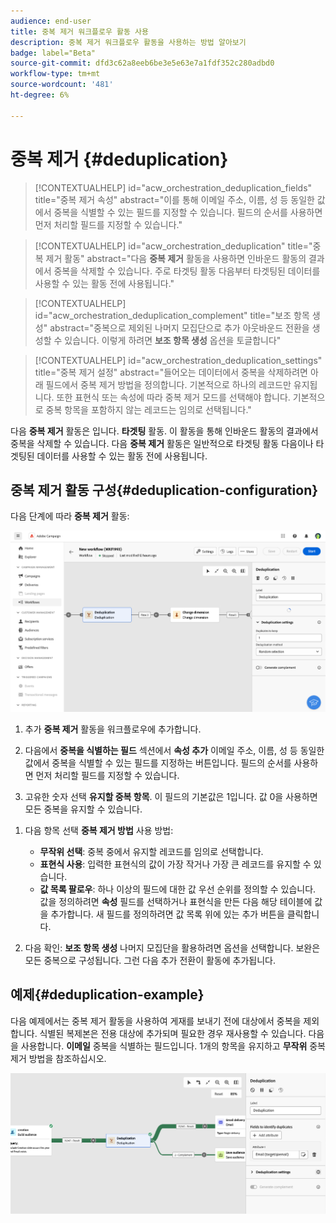```yaml
---
audience: end-user
title: 중복 제거 워크플로우 활동 사용
description: 중복 제거 워크플로우 활동을 사용하는 방법 알아보기
badge: label="Beta"
source-git-commit: dfd3c62a8eeb6be3e5e63e7a1fdf352c280adbd0
workflow-type: tm+mt
source-wordcount: '481'
ht-degree: 6%

---
```



# 중복 제거 {#deduplication}

>[!CONTEXTUALHELP]
>id="acw_orchestration_deduplication_fields"
>title="중복 제거 속성"
>abstract="이를 통해 이메일 주소, 이름, 성 등 동일한 값에서 중복을 식별할 수 있는 필드를 지정할 수 있습니다. 필드의 순서를 사용하면 먼저 처리할 필드를 지정할 수 있습니다."

>[!CONTEXTUALHELP]
>id="acw_orchestration_deduplication"
>title="중복 제거 활동"
>abstract="다음 **중복 제거** 활동을 사용하면 인바운드 활동의 결과에서 중복을 삭제할 수 있습니다. 주로 타겟팅 활동 다음부터 타겟팅된 데이터를 사용할 수 있는 활동 전에 사용됩니다."


>[!CONTEXTUALHELP]
>id="acw_orchestration_deduplication_complement"
>title="보조 항목 생성"
>abstract="중복으로 제외된 나머지 모집단으로 추가 아웃바운드 전환을 생성할 수 있습니다. 이렇게 하려면 **보조 항목 생성** 옵션을 토글합니다"

>[!CONTEXTUALHELP]
>id="acw_orchestration_deduplication_settings"
>title="중복 제거 설정"
>abstract="들어오는 데이터에서 중복을 삭제하려면 아래 필드에서 중복 제거 방법을 정의합니다. 기본적으로 하나의 레코드만 유지됩니다. 또한 표현식 또는 속성에 따라 중복 제거 모드를 선택해야 합니다. 기본적으로 중복 항목을 포함하지 않는 레코드는 임의로 선택됩니다."

다음 **중복 제거** 활동은 입니다. **타겟팅** 활동. 이 활동을 통해 인바운드 활동의 결과에서 중복을 삭제할 수 있습니다. 다음 **중복 제거** 활동은 일반적으로 타겟팅 활동 다음이나 타겟팅된 데이터를 사용할 수 있는 활동 전에 사용됩니다.

## 중복 제거 활동 구성{#deduplication-configuration}

다음 단계에 따라 **중복 제거** 활동:

![](../assets/workflow-deduplication.png)

1. 추가 **중복 제거** 활동을 워크플로우에 추가합니다.

1. 다음에서 **중복을 식별하는 필드** 섹션에서 **속성 추가** 이메일 주소, 이름, 성 등 동일한 값에서 중복을 식별할 수 있는 필드를 지정하는 버튼입니다. 필드의 순서를 사용하면 먼저 처리할 필드를 지정할 수 있습니다.

1. 고유한 숫자 선택 **유지할 중복 항목**. 이 필드의 기본값은 1입니다. 값 0을 사용하면 모든 중복을 유지할 수 있습니다.

<!--
    For example, if records A and B are considered duplicates of record Y, and a record C is considered as a duplicate of record Z:

    * If the value of the field is 1: only the Y and Z records are kept.
    * If the value of the field is 0: all the records are kept.
    * If the value of the field is 2: records C and Z are kept and two records from A, B, and Y are kept, by chance or depending on the deduplication method selected thereafter.

-->

1. 다음 항목 선택 **중복 제거 방법** 사용 방법:

   * **무작위 선택**: 중복 중에서 유지할 레코드를 임의로 선택합니다.
   * **표현식 사용**: 입력한 표현식의 값이 가장 작거나 가장 큰 레코드를 유지할 수 있습니다.
   * **값 목록 팔로우**: 하나 이상의 필드에 대한 값 우선 순위를 정의할 수 있습니다. 값을 정의하려면 **속성** 필드를 선택하거나 표현식을 만든 다음 해당 테이블에 값을 추가합니다. 새 필드를 정의하려면 값 목록 위에 있는 추가 버튼을 클릭합니다.

1. 다음 확인: **보조 항목 생성** 나머지 모집단을 활용하려면 옵션을 선택합니다. 보완은 모든 중복으로 구성됩니다. 그런 다음 추가 전환이 활동에 추가됩니다.

## 예제{#deduplication-example}

다음 예제에서는 중복 제거 활동을 사용하여 게재를 보내기 전에 대상에서 중복을 제외합니다. 식별된 복제본은 전용 대상에 추가되며 필요한 경우 재사용할 수 있습니다. 다음을 사용합니다. **이메일** 중복을 식별하는 필드입니다. 1개의 항목을 유지하고 **무작위** 중복 제거 방법을 참조하십시오.

![](../assets/workflow-deduplication-example.png)
